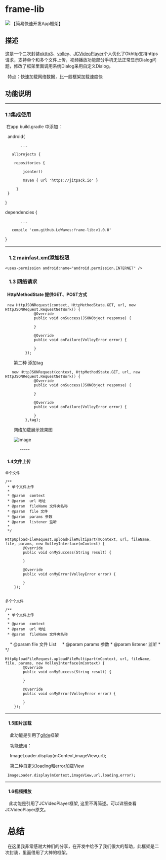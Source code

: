 
# frame-lib 
[![](https://jitpack.io/v/LeWaves/frame-lib.svg)](https://jitpack.io/#LeWaves/frame-lib)
【简易快速开发App框架】

## **描述**
 
这是一个二次封装[okttp3](https://github.com/square/okhttp)、[volley](https://android.googlesource.com/platform/frameworks/volley)、[JCVideoPlayer](https://github.com/lipangit/JieCaoVideoPlayer)个人优化了Okhttp支持https请求，支持单个和多个文件上传，视频播放功能部分手机无法正常显示Dialog问题，修改了框架里面调用系统Dialog采用自定义Dialog。

   特点：快速加载网络数据，比一般框架加载速度快

## **功能说明**

---

###    **1.1集成使用**

  在app build.gradle 中添加：
  

   android{
   
           ...    
           
       allprojects {
       
        repositories {
        
            jcenter()
            
            maven { url 'https://jitpack.io' }
            
         }         
     }     
   }
   

   
   dependencies {   
   
           ...       
       
       compile 'com.github.LeWaves:frame-lib:v1.0.0'       
   }
 
---
###    **1.2 mainfast.xml添加权限**
    
    <uses-permission android:name="android.permission.INTERNET" />

###    **1.3 网络请求**

####     **HttpMethodState 提供GET、POST方式**

     new HttpJSONRequest(context, HttpMethodState.GET, url, new HttpJSONRequest.RequestNetWork() {
                 @Override
                 public void onSuccess(JSONObject response) {
                     
                 }

                 @Override
                 public void onFailure(VolleyError error) {
                    
                 }
             });
        
        第二种 添加tag

       new HttpJSONRequest(context, HttpMethodState.GET, url, new HttpJSONRequest.RequestNetWork() {
                 @Override
                 public void onSuccess(JSONObject response) {
                     
                 }

                 @Override
                 public void onFailure(VolleyError error) {
                    
                 }
             },tag);
             
        网络加载展示效果图
        
        ![image](https://github.com/LeWaves/frame-lib/blob/master/screenshots/loading_http.gif) 
        
             -----
    
####    **1.4文件上传**
     
      
    单个文件
     
    /**
     * 单个文件上传
     *
     * @param  context
     * @param  url 地址
     * @param  fileName 文件夹名称
     * @param  file 文件
     * @param  params 参数
     * @param  listener 监听
     *
     */
    
    HttpUploadFileRequest.uploadFileMultipart(mContext, url, fileName, file, params, new VolleyInterface(mContext) {
            @Override
            public void onMySuccess(String result) {
                
            }

            @Override
            public void onMyError(VolleyError error) {

            }
        });
        
      
    多个个文件
     
    /**
     * 单个文件上传
     *
     * @param  context
     * @param  url 地址
     * @param  fileName 文件夹名称
     * @param  file 文件 List<File>
     * @param  params 参数
     * @param  listener 监听
     *
     */
    
    HttpUploadFileRequest.uploadFileMultipart(mContext, url, fileName, file, params, new VolleyInterface(mContext) {
            @Override
            public void onMySuccess(String result) {
                
            }

            @Override
            public void onMyError(VolleyError error) {

            }
        });
        
---
####    **1.5图片加载**

     此功能是引用了[gilde](https://github.com/bumptech/glide)框架

     功能使用：
     
     ImageLoader.display(mContext,imageView,url);
     
     第二种自定义loading和error加载View
     
     ImageLoader.display(mContext,imageView,url,loading,error);
     
        
---
####    **1.6视频播放**

    此功能是引用了JCVideoPlayer框架, 这里不再简述。可以详细查看JCVideoPlayer原文。
    
    
#  总结
   
   在这里我非常感谢大神们的分享，在开发中给予了我们很大的帮助，此框架是二次封装，里面借用了大神的框架。
     
